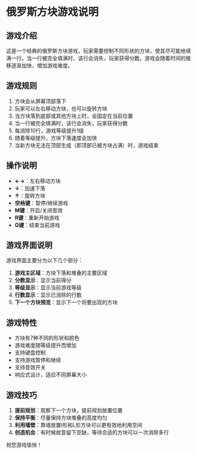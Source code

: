 # 俄罗斯方块游戏说明

## 游戏介绍

这是一个经典的俄罗斯方块游戏，玩家需要控制不同形状的方块，使其尽可能地填满一行。当一行被完全填满时，该行会消失，玩家获得分数。游戏会随着时间的推移逐渐加快，增加游戏难度。

## 游戏规则

1. 方块会从屏幕顶部落下
2. 玩家可以左右移动方块，也可以旋转方块
3. 当方块落到底部或其他方块上时，会固定在当前位置
4. 当一行被完全填满时，该行会消失，玩家获得分数
5. 每消除10行，游戏等级提升1级
6. 随着等级提升，方块下落速度会加快
7. 当新方块无法在顶部生成（即顶部已被方块占满）时，游戏结束

## 操作说明

- **←→**：左右移动方块
- **↓**：加速下落
- **↑**：旋转方块
- **空格键**：暂停/继续游戏
- **M键**：开启/关闭音效
- **R键**：重新开始游戏
- **Q键**：结束当前游戏

## 游戏界面说明

游戏界面主要分为以下几个部分：

1. **游戏主区域**：方块下落和堆叠的主要区域
2. **分数显示**：显示当前得分
3. **等级显示**：显示当前游戏等级
4. **行数显示**：显示已消除的行数
5. **下一个方块预览**：显示下一个将要出现的方块

## 游戏特性

- 方块有7种不同的形状和颜色
- 游戏难度随等级提升而增加
- 支持键盘控制
- 支持游戏暂停和继续
- 支持音效开关
- 响应式设计，适应不同屏幕大小

## 游戏技巧

1. **提前规划**：观察下一个方块，提前规划放置位置
2. **保持平衡**：尽量保持方块堆叠的高度均匀
3. **利用墙壁**：靠墙放置I形和L形方块可以更有效地利用空间
4. **创造机会**：有时候故意留下空缺，等待合适的方块可以一次消除多行

祝您游戏愉快！